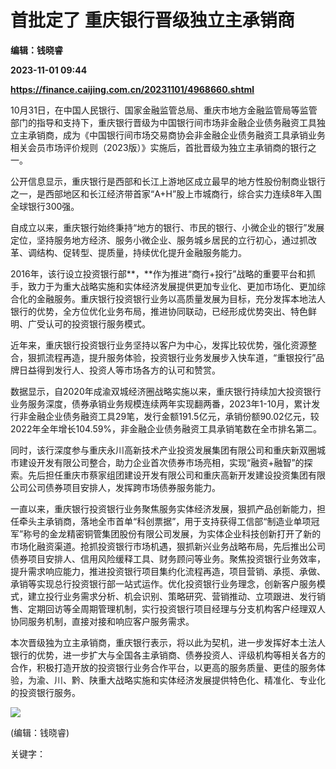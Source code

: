 # 首批定了 重庆银行晋级独立主承销商
**编辑：钱晓睿**

**2023-11-01 09:44**

**https://finance.caijing.com.cn/20231101/4968660.shtml**

10月31日，在中国人民银行、国家金融监管总局、重庆市地方金融监管局等监管部门的指导和支持下，重庆银行晋级为中国银行间市场非金融企业债务融资工具独立主承销商，成为《中国银行间市场交易商协会非金融企业债务融资工具承销业务相关会员市场评价规则（2023版）》实施后，首批晋级为独立主承销商的银行之一。

公开信息显示，重庆银行是西部和长江上游地区成立最早的地方性股份制商业银行之一，是西部地区和长江经济带首家“A+H”股上市城商行，综合实力连续8年入围全球银行300强。

自成立以来，重庆银行始终秉持“地方的银行、市民的银行、小微企业的银行”发展定位，坚持服务地方经济、服务小微企业、服务城乡居民的立行初心，通过抓改革、调结构、促转型、提质量，持续优化提升金融服务能力。

2016年，该行设立投资银行部**，**作为推进“商行+投行”战略的重要平台和抓手，致力于为重大战略实施和实体经济发展提供更加专业化、更加市场化、更加综合化的金融服务。重庆银行投资银行业务以高质量发展为目标，充分发挥本地法人银行的优势，全方位优化业务布局，推进协同联动，已经形成优势突出、特色鲜明、广受认可的投资银行服务模式。

近年来，重庆银行投资银行业务坚持以客户为中心，发挥比较优势，强化资源整合，狠抓流程再造，提升服务体验，投资银行业务发展步入快车道，“重银投行”品牌日益得到发行人、投资人等市场各方的认可和赞赏。

数据显示，自2020年成渝双城经济圈战略实施以来，重庆银行持续加大投资银行业务服务深度，债券承销业务规模连续两年实现翻两番，2023年1-10月，累计发行非金融企业债务融资工具29笔，发行金额191.5亿元，承销份额90.02亿元，较2022年全年增长104.59%，非金融企业债务融资工具承销笔数在全市排名第二。

同时，该行深度参与重庆永川高新技术产业投资发展集团有限公司和重庆新双圈城市建设开发有限公司整合，助力企业首次债券市场亮相，实现“融资+融智”的探索。先后担任重庆市蔡家组团建设开发有限公司和重庆高新开发建设投资集团有限公司公司债券项目安排人，发挥跨市场债券服务能力。

一直以来，重庆银行投资银行业务聚焦服务实体经济发展，狠抓产品创新能力，担任牵头主承销商，落地全市首单“科创票据”，用于支持获得工信部“制造业单项冠军”称号的金龙精密铜管集团股份有限公司发展，为实体企业科技创新打开了新的市场化融资渠道。抢抓投资银行市场机遇，狠抓新兴业务战略布局，先后推出公司债券项目安排人、信用风险缓释工具、财务顾问等业务。聚焦投资银行业务效率，提升需求响应能力，推进投资银行项目集约化流程再造，项目营销、承揽、承做、承销等实现总行投资银行部一站式运作。优化投资银行业务理念，创新客户服务模式，建立投行业务需求分析、机会识别、策略研究、营销推动、立项跟进、发行销售、定期回访等全周期管理机制，实行投资银行项目经理与分支机构客户经理双人协同服务机制，直接对接和响应客户服务需求。

本次晋级独为立主承销商，重庆银行表示，将以此为契机，进一步发挥好本土法人银行的优势，进一步扩大与全国各主承销商、债券投资人、评级机构等相关各方的合作，积极打造开放的投资银行业务合作平台，以更高的服务质量、更佳的服务体验，为渝、川、黔、陕重大战略实施和实体经济发展提供特色化、精准化、专业化的投资银行服务。

![](https://tx1.cdn.caijing.com.cn/2014-03-27/114048455.jpg)

(编辑：钱晓睿)

关键字：